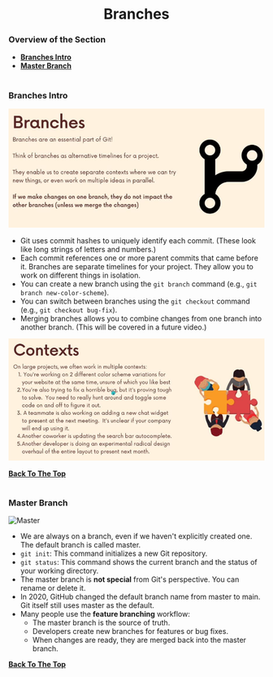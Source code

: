 <h1 align="center">Branches</h1>

### Overview of the Section
* **[Branches Intro](#branches)**
* **[Master Branch](#master)**

#
### <a name="branches">Branches Intro</a>

![branches_2](https://github.com/tsokac2/-_-_Git_and_GitHub_CheatSheet/blob/main/src/16.JPG)

- Git uses commit hashes to uniquely identify each commit. (These look like long strings of letters and numbers.)
- Each commit references one or more parent commits that came before it.
Branches are separate timelines for your project. They allow you to work on different things in isolation.
- You can create a new branch using the ``git branch`` command (e.g., ``git branch new-color-scheme``).
- You can switch between branches using the ``git checkout`` command (e.g., ``git checkout bug-fix``).
- Merging branches allows you to combine changes from one branch into another branch. (This will be covered in a future video.)

![branches](https://github.com/tsokac2/-_-_Git_and_GitHub_CheatSheet/blob/main/src/15.JPG)

**[Back To The Top](#Overview-of-the-Section)**
#

### <a name="master">Master Branch</a>

![Master]()

- We are always on a branch, even if we haven't explicitly created one. The default branch is called master.
- ``git init``: This command initializes a new Git repository.
- ``git status``: This command shows the current branch and the status of your working directory.
- The master branch is **not special** from Git's perspective. You can rename or delete it.
- In 2020, GitHub changed the default branch name from master to main. Git itself still uses master as the default.
- Many people use the **feature branching** workflow:
    - The master branch is the source of truth.
    - Developers create new branches for features or bug fixes.
    - When changes are ready, they are merged back into the master branch.

**[Back To The Top](#Overview-of-the-Section)**
#
